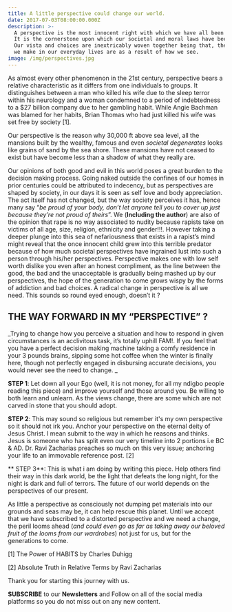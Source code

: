 ```yaml
---
title: A little perspective could change our world.
date: 2017-07-03T08:00:00.000Z
description: >-
  A perspective is the most innocent right with which we have all been blessed.
  It is the cornerstone upon which our societal and moral laws have been carved.
  Our vista and choices are inextricably woven together being that, the choices
  we make in our everyday lives are as a result of how we see.
image: /img/perspectives.jpg
---
```

As almost every other phenomenon in the 21st century, perspective bears a relative characteristic as it differs from one individuals to groups. It distinguishes between a man who killed his wife due to the sleep terror within his neurology and a woman condemned to a period of indebtedness to a $27 billion company due to her gambling habit. While Angie Bachman was blamed for her habits, Brian Thomas who had just killed his wife was set free by society \[1]. 

Our perspective is the reason why 30,000 ft above sea level, all the mansions built by the wealthy, famous and even _societal degenerates_ looks like grains of sand by the sea shore. These mansions have not ceased to exist but have become less than a shadow of what they really are.

Our opinions of both good and evil in this world poses a great burden to the decision making process. Going naked outside the confines of our homes in prior centuries could be attributed to indecency, but as perspectives are shaped by society, in our days it is seen as self love and body appreciation. The act itself has not changed, but the way society perceives it has, hence many say “_be proud of your body, don’t let anyone tell you to cover up just because they’re not proud of theirs_”. We (**Including the author**) are also of the opinion that rape is no way associated to nudity because rapists take on victims of all age, size, religion, ethnicity and gender!!!. However taking a deeper plunge into this sea of nefariousness that exists in a rapist’s mind might reveal that the once innocent child grew into this terrible predator because of how much societal perspectives have ingrained lust into such a person  through his/her perspectives. Perspective makes one with low self worth dislike you even after an honest compliment, as the line between the good, the bad and the unacceptable is gradually being mashed up by our perspectives, the hope of the generation to come grows wispy by the forms of addiction and bad choices. A radical change in perspective is all we need. This sounds so round eyed enough, doesn’t it ?

## THE WAY FORWARD IN MY “PERSPECTIVE” ?


_Trying to change how you perceive a situation and how to respond in given circumstances is an acclivitous task, it’s totally uphill FAM!. If you feel that you have a perfect decision making machine taking a comfy residence in your 3 pounds brains, sipping some hot coffee when the winter is finally here, though not perfectly engaged in disbursing accurate decisions, you would never see the need to change.
_

**STEP 1**: Let down all your Ego (well, it is not money, for all my ndigbo people reading this piece) and improve yourself and those around you. Be willing to both learn and unlearn. As the views change, there are some which are not carved in stone that you should adopt.

**STEP 2**: This may sound so religious but remember it's my own perspective so it should not irk you. Anchor your perspective on the eternal deity of Jesus Christ. I mean submit to the way in which he reasons and thinks. Jesus is someone who has split even our very timeline into 2 portions i.e BC & AD. Dr. Ravi Zacharias preaches so much on this very issue; anchoring your life to an immovable reference post.
 \[2]

**
STEP 3**:  This is what i am doing by writing this piece. Help others find their way in this dark world, be the light that defeats the long night, for the night is dark and full of terrors. The future of our world depends on the perspectives of our present.

As little a perspective as consciously not dumping pet materials into our grounds and seas may be, it can help rescue this planet. Until we accept that we have subscribed to a distorted perspective and we need a change, the peril looms ahead (_and could even go as far as taking away our beloved fruit of the looms from our wardrobes_) not just for us, but for the generations to come.

\[1] The Power of HABITS by Charles Duhigg

\[2] Absolute Truth in Relative Terms by Ravi Zacharias

Thank you for starting this journey with us.

**SUBSCRIBE** to our **Newsletters** and Follow on all of the social media platforms so you do not miss out on any new content.
